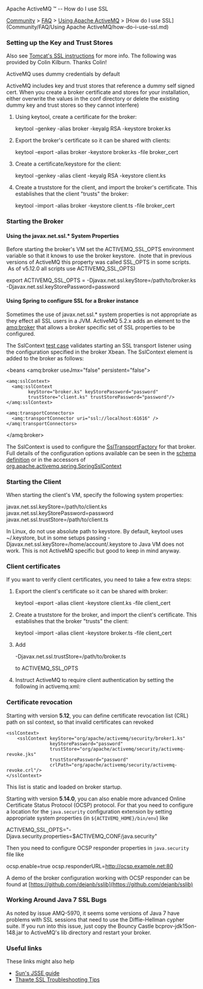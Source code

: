 Apache ActiveMQ ™ -- How do I use SSL 

[Community](community.md) > [FAQ](CommunityCommunity/Community/faq.md) > [Using Apache ActiveMQ](Community/FAQCommunity/FAQ/Community/FAQ/using-apache-activemq.md) > [How do I use SSL](Community/FAQ/Using Apache ActiveMQ/how-do-i-use-ssl.md)


### Setting up the Key and Trust Stores

Also see [Tomcat's SSL instructions](http://jakarta.apache.org/tomcat/tomcat-5.5-doc/ssl-howto.html) for more info. The following was provided by Colin Kilburn. Thanks Colin!

ActiveMQ uses dummy credentials by default

ActiveMQ includes key and trust stores that reference a dummy self signed cert. When you create a broker certificate and stores for your installation, either overwrite the values in the conf directory or delete the existing dummy key and trust stores so they cannot interfere)

1.  Using keytool, create a certificate for the broker:
    
    keytool -genkey -alias broker -keyalg RSA -keystore broker.ks
    
2.  Export the broker's certificate so it can be shared with clients:
    
    keytool -export -alias broker -keystore broker.ks -file broker_cert
    
3.  Create a certificate/keystore for the client:
    
    keytool -genkey -alias client -keyalg RSA -keystore client.ks
    
4.  Create a truststore for the client, and import the broker's certificate. This establishes that the client "trusts" the broker:
    
    keytool -import -alias broker -keystore client.ts -file broker_cert
    

### Starting the Broker

#### Using the javax.net.ssl.* System Properties

Before starting the broker's VM set the ACTIVEMQ\_SSL\_OPTS environment variable so that it knows to use the broker keystore.  (note that in previous versions of ActiveMQ this property was called SSL\_OPTS in some scripts.  As of v5.12.0 all scripts use ACTIVEMQ\_SSL_OPTS)

export ACTIVEMQ\_SSL\_OPTS = -Djavax.net.ssl.keyStore=/path/to/broker.ks -Djavax.net.ssl.keyStorePassword=password

#### Using Spring to configure SSL for a Broker instance

Sometimes the use of javax.net.ssl.* system properties is not appropriate as they effect all SSL users in a JVM. ActiveMQ 5.2.x adds an <sslContext> element to the <amq:broker> that allows a broker specific set of SSL properties to be configured.

The SslContext [test case](https://svn.apache.org/repos/asf/activemq/trunk/activemq-unit-tests/src/test/java/org/apache/activemq/transport/tcp/SslContextBrokerServiceTest.java) validates starting an SSL transport listener using the configuration specified in the broker Xbean. The SslContext element is added to the broker as follows:

<beans
  <amq:broker useJmx="false" persistent="false">

    <amq:sslContext>
      <amq:sslContext
      		keyStore="broker.ks" keyStorePassword="password"
      		trustStore="client.ks" trustStorePassword="password"/>
    </amq:sslContext>

    <amq:transportConnectors>
      <amq:transportConnector uri="ssl://localhost:61616" />
    </amq:transportConnectors>

  </amq:broker>
</beans>

The SslContext is used to configure the [SslTransportFactory](https://svn.apache.org/repos/asf/activemq/trunk/activemq-client/src/main/java/org/apache/activemq/transport/tcp/SslTransportFactory.java) for that broker. Full details of the configuration options available can be seen in the [schema definition](http://activemq.apache.org/schema/core/activemq-core-5.2-SNAPSHOT.xsd) or in the accessors of [org.apache.activemq.spring.SpringSslContext](https://svn.apache.org/repos/asf/activemq/trunk/activemq-spring/src/main/java/org/apache/activemq/spring/SpringSslContext.java)

### Starting the Client

When starting the client's VM, specify the following system properties:

javax.net.ssl.keyStore=/path/to/client.ks
javax.net.ssl.keyStorePassword=password
javax.net.ssl.trustStore=/path/to/client.ts

In Linux, do not use absolute path to keystore. By default, keytool uses ~/.keystore, but in some setups passing -Djavax.net.ssl.keyStore=/home/account/.keystore to Java VM does not work. This is not ActiveMQ specific but good to keep in mind anyway.

### Client certificates

If you want to verify client certificates, you need to take a few extra steps:

1.  Export the client's certificate so it can be shared with broker:
    
    keytool -export -alias client -keystore client.ks -file client_cert
    
2.  Create a truststore for the broker, and import the client's certificate. This establishes that the broker "trusts" the client:
    
    keytool -import -alias client -keystore broker.ts -file client_cert
    
3.  Add
    
    -Djavax.net.ssl.trustStore=/path/to/broker.ts
    
    to ACTIVEMQ\_SSL\_OPTS
    
4.  Instruct ActiveMQ to require client authentication by setting the following in activemq.xml:
    
      <transportConnectors>
        <transportConnector name="ssl" uri="ssl://localhost:61617?needClientAuth=true" />
      </transportConnectors>
    

### Certificate revocation

Starting with version **5.12**, you can define certificate revocation list (CRL) path on ssl context, so that invalid certificates can revoked

    <sslContext>
        <sslContext keyStore="org/apache/activemq/security/broker1.ks"
                    keyStorePassword="password"
                    trustStore="org/apache/activemq/security/activemq-revoke.jks"
                    trustStorePassword="password"
                    crlPath="org/apache/activemq/security/activemq-revoke.crl"/>
    </sslContext>

This list is static and loaded on broker startup.

Starting with version **5.14.0**, you can also enable more advanced Online Certificate Status Protocol (OCSP) protocol. For that you need to configure a location for the `java.security` configuration extension by setting appropriate system properties (in `${ACTIVEMQ_HOME}/bin/env`) like

ACTIVEMQ\_SSL\_OPTS="-Djava.security.properties=$ACTIVEMQ_CONF/java.security"

Then you need to configure OCSP responder properties in `java.security` file like

ocsp.enable=true
ocsp.responderURL=http://ocsp.example.net:80

A demo of the broker configuration working with OCSP responder can be found at [https://github.com/dejanb/sslib](https://github.com/dejanb/sslib)

### Working Around Java 7 SSL Bugs

As noted by issue AMQ-5970, it seems some versions of Java 7 have problems with SSL sessions that need to use the Diffie-Hellman cypher suite. If you run into this issue, just copy the Bouncy Castle bcprov-jdk15on-148.jar to ActiveMQ's lib directory and restart your broker.

### Useful links

These links might also help

*   [Sun's JSSE guide](http://java.sun.com/j2se/1.4.2/docs/guide/security/jsse/JSSERefGuide.html#CreateKeystore)
*   [Thawte SSL Troubleshooting Tips](https://search.thawte.com/support/ssl-digital-certificates/index?page=content&id=SO10061)

